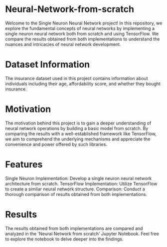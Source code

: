 # Neural-Network-from-scratch

Welcome to the Single Neuron Neural Network project! In this repository, we explore the fundamental concepts of neural networks by implementing a single neuron neural network both from scratch and using TensorFlow. We compare the results obtained from both implementations to understand the nuances and intricacies of neural network development.

# Dataset Information
The insurance dataset used in this project contains information about individuals including their age, affordability score, and whether they bought insurance.

# Motivation
The motivation behind this project is to gain a deeper understanding of neural network operations by building a basic model from scratch. By comparing the results with a well-established framework like TensorFlow, we aim to comprehend the underlying mechanisms and appreciate the convenience and power offered by such libraries.

# Features
Single Neuron Implementation: Develop a single neuron neural network architecture from scratch.
TensorFlow Implementation: Utilize TensorFlow to create a similar neural network structure.
Comparison: Conduct a thorough comparison of results obtained from both implementations.

# Results
The results obtained from both implementations are compared and analyzed in the 'Neural Network from scratch' Jupyter Notebook. Feel free to explore the notebook to delve deeper into the findings.

